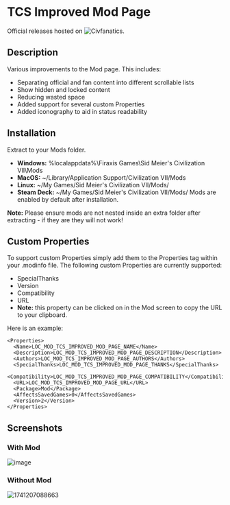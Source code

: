 # TCS Improved Mod Page
Official releases hosted on ![Civfanatics](https://forums.civfanatics.com/resources/tcs-improved-mod-page.32024/).

## Description
Various improvements to the Mod page. This includes:
* Separating official and fan content into different scrollable lists
* Show hidden and locked content
* Reducing wasted space
* Added support for several custom Properties
* Added iconography to aid in status readability

## Installation
Extract to your Mods folder.
* **Windows:** %localappdata%\Firaxis Games\Sid Meier's Civilization VII\Mods
* **MacOS:** ~/Library/Application Support/Civilization VII/Mods
* **Linux:** ~/My Games/Sid Meier's Civilization VII/Mods/
* **Steam Deck:** ~/My Games/Sid Meier's Civilization VII/Mods/
Mods are enabled by default after installation.

**Note:** Please ensure mods are not nested inside an extra folder after extracting - if they are they will not work!

## Custom Properties
To support custom Properties simply add them to the Properties tag within your .modinfo file. The following custom Properties are currently supported:
* SpecialThanks
* Version
* Compatibility
* URL
 * **Note:** this property can be clicked on in the Mod screen to copy the URL to your clipboard.

Here is an example:
```
<Properties>
  <Name>LOC_MOD_TCS_IMPROVED_MOD_PAGE_NAME</Name>
  <Description>LOC_MOD_TCS_IMPROVED_MOD_PAGE_DESCRIPTION</Description>
  <Authors>LOC_MOD_TCS_IMPROVED_MOD_PAGE_AUTHORS</Authors>
  <SpecialThanks>LOC_MOD_TCS_IMPROVED_MOD_PAGE_THANKS</SpecialThanks>
  <Compatibility>LOC_MOD_TCS_IMPROVED_MOD_PAGE_COMPATIBILITY</Compatibility>
  <URL>LOC_MOD_TCS_IMPROVED_MOD_PAGE_URL</URL>
  <Package>Mod</Package>
  <AffectsSavedGames>0</AffectsSavedGames>
  <Version>2</Version>
</Properties>
```
## Screenshots
### With Mod
![image](https://github.com/user-attachments/assets/a66f6794-9393-4ae6-9702-1c167ee6c393)
### Without Mod 
![1741207088663](https://github.com/user-attachments/assets/969955f5-f36b-4402-bbcb-e78d0eaba26d)
